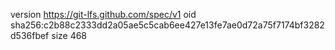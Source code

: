 version https://git-lfs.github.com/spec/v1
oid sha256:c2b88c2333dd2a05ae5c5cab6ee427e13fe7ae0d72a75f7174bf3282d536fbef
size 468
